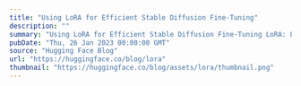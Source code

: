 ```yaml
---
title: "Using LoRA for Efficient Stable Diffusion Fine-Tuning"
description: ""
summary: "Using LoRA for Efficient Stable Diffusion Fine-Tuning LoRA: Low-Rank Adaptation of Large Language Mo..."
pubDate: "Thu, 26 Jan 2023 00:00:00 GMT"
source: "Hugging Face Blog"
url: "https://huggingface.co/blog/lora"
thumbnail: "https://huggingface.co/blog/assets/lora/thumbnail.png"
---
```


